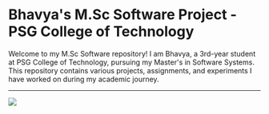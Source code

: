 # Bhavya's M.Sc Software Project - PSG College of Technology

Welcome to my M.Sc Software repository! I am Bhavya, a 3rd-year student at PSG College of Technology, pursuing my Master's in Software Systems. This repository contains various projects, assignments, and experiments I have worked on during my academic journey.
<hr>
<img src="https://www.bing.com/images/search?view=detailV2&ccid=ixbipuIa&id=3C90C26DFFFDEE0E83465D40EE67CDE6FDD82576&thid=OIP.ixbipuIanqQ85LcKvOgldQHaEK&mediaurl=https%3A%2F%2Flogo-marque.com%2Fwp-content%2Fuploads%2F2020%2F04%2FLinkedin-Logo-2019%E2%80%93present.jpg&exph=1080&expw=1920&q=linkedin+logo&simid=608052363705980778&FORM=IRPRST&ck=72C673236641B001EC854DC7850FB6E6&selectedIndex=8&itb=0&cw=1721&ch=860&ajaxhist=0&ajaxserp=0">
